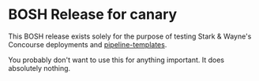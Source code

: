 # BOSH Release for canary

This BOSH release exists solely for the purpose of testing Stark & Wayne's
Concourse deployments and [pipeline-templates](https://github.com/starkandwayne/pipeline-templates).

You probably don't want to use this for anything important. It does absolutely nothing.
